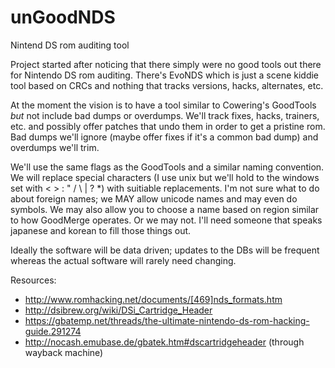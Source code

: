 # unGoodNDS
Nintend DS rom auditing tool

Project started after noticing that there simply were no good tools out there for Nintendo DS rom auditing.  There's EvoNDS which is just a scene kiddie tool based on CRCs and nothing that tracks versions, hacks, alternates, etc.

At the moment the vision is to have a tool similar to Cowering's GoodTools *but* not include bad dumps or overdumps.  We'll track fixes, hacks, trainers, etc. and possibly offer patches that undo them in order to get a pristine rom.  Bad dumps we'll ignore (maybe offer fixes if it's a common bad dump) and overdumps we'll trim.

We'll use the same flags as the GoodTools and a similar naming convention.  We will replace special characters (I use unix but we'll hold to the windows set with < > : " / \ | ? *) with suitiable replacements.  I'm not sure what to do about foreign names; we MAY allow unicode names and may even do symbols.  We may also allow you to choose a name based on region similar to how GoodMerge operates.  Or we may not.  I'll need someone that speaks japanese and korean to fill those things out.

Ideally the software will be data driven; updates to the DBs will be frequent whereas the actual software will rarely need changing.


Resources:
* http://www.romhacking.net/documents/[469]nds_formats.htm
* http://dsibrew.org/wiki/DSi_Cartridge_Header
* https://gbatemp.net/threads/the-ultimate-nintendo-ds-rom-hacking-guide.291274
* http://nocash.emubase.de/gbatek.htm#dscartridgeheader (through wayback machine)

